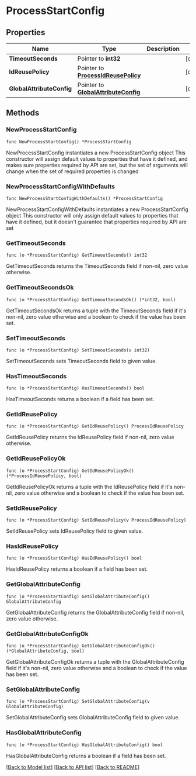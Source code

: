 # ProcessStartConfig

## Properties

Name | Type | Description | Notes
------------ | ------------- | ------------- | -------------
**TimeoutSeconds** | Pointer to **int32** |  | [optional] 
**IdReusePolicy** | Pointer to [**ProcessIdReusePolicy**](ProcessIdReusePolicy.md) |  | [optional] 
**GlobalAttributeConfig** | Pointer to [**GlobalAttributeConfig**](GlobalAttributeConfig.md) |  | [optional] 

## Methods

### NewProcessStartConfig

`func NewProcessStartConfig() *ProcessStartConfig`

NewProcessStartConfig instantiates a new ProcessStartConfig object
This constructor will assign default values to properties that have it defined,
and makes sure properties required by API are set, but the set of arguments
will change when the set of required properties is changed

### NewProcessStartConfigWithDefaults

`func NewProcessStartConfigWithDefaults() *ProcessStartConfig`

NewProcessStartConfigWithDefaults instantiates a new ProcessStartConfig object
This constructor will only assign default values to properties that have it defined,
but it doesn't guarantee that properties required by API are set

### GetTimeoutSeconds

`func (o *ProcessStartConfig) GetTimeoutSeconds() int32`

GetTimeoutSeconds returns the TimeoutSeconds field if non-nil, zero value otherwise.

### GetTimeoutSecondsOk

`func (o *ProcessStartConfig) GetTimeoutSecondsOk() (*int32, bool)`

GetTimeoutSecondsOk returns a tuple with the TimeoutSeconds field if it's non-nil, zero value otherwise
and a boolean to check if the value has been set.

### SetTimeoutSeconds

`func (o *ProcessStartConfig) SetTimeoutSeconds(v int32)`

SetTimeoutSeconds sets TimeoutSeconds field to given value.

### HasTimeoutSeconds

`func (o *ProcessStartConfig) HasTimeoutSeconds() bool`

HasTimeoutSeconds returns a boolean if a field has been set.

### GetIdReusePolicy

`func (o *ProcessStartConfig) GetIdReusePolicy() ProcessIdReusePolicy`

GetIdReusePolicy returns the IdReusePolicy field if non-nil, zero value otherwise.

### GetIdReusePolicyOk

`func (o *ProcessStartConfig) GetIdReusePolicyOk() (*ProcessIdReusePolicy, bool)`

GetIdReusePolicyOk returns a tuple with the IdReusePolicy field if it's non-nil, zero value otherwise
and a boolean to check if the value has been set.

### SetIdReusePolicy

`func (o *ProcessStartConfig) SetIdReusePolicy(v ProcessIdReusePolicy)`

SetIdReusePolicy sets IdReusePolicy field to given value.

### HasIdReusePolicy

`func (o *ProcessStartConfig) HasIdReusePolicy() bool`

HasIdReusePolicy returns a boolean if a field has been set.

### GetGlobalAttributeConfig

`func (o *ProcessStartConfig) GetGlobalAttributeConfig() GlobalAttributeConfig`

GetGlobalAttributeConfig returns the GlobalAttributeConfig field if non-nil, zero value otherwise.

### GetGlobalAttributeConfigOk

`func (o *ProcessStartConfig) GetGlobalAttributeConfigOk() (*GlobalAttributeConfig, bool)`

GetGlobalAttributeConfigOk returns a tuple with the GlobalAttributeConfig field if it's non-nil, zero value otherwise
and a boolean to check if the value has been set.

### SetGlobalAttributeConfig

`func (o *ProcessStartConfig) SetGlobalAttributeConfig(v GlobalAttributeConfig)`

SetGlobalAttributeConfig sets GlobalAttributeConfig field to given value.

### HasGlobalAttributeConfig

`func (o *ProcessStartConfig) HasGlobalAttributeConfig() bool`

HasGlobalAttributeConfig returns a boolean if a field has been set.


[[Back to Model list]](../README.md#documentation-for-models) [[Back to API list]](../README.md#documentation-for-api-endpoints) [[Back to README]](../README.md)


